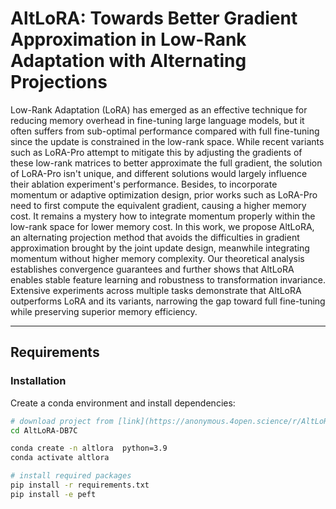 # AltLoRA: Towards Better Gradient Approximation in Low-Rank Adaptation with Alternating Projections


Low-Rank Adaptation (LoRA) has emerged as an effective technique for reducing memory overhead in fine-tuning large language models, but it often suffers from sub-optimal performance compared with full fine-tuning since the update is constrained in the low-rank space. While recent variants such as LoRA-Pro attempt to mitigate this by adjusting the gradients of these low-rank matrices to better approximate the full gradient, the solution of LoRA-Pro isn't unique, and different solutions would largely influence their ablation experiment's performance. Besides, to incorporate momentum or adaptive optimization design, prior works such as LoRA-Pro need to first compute the equivalent gradient, causing a higher memory cost. It remains a mystery how to integrate momentum properly within the low-rank space for lower memory cost. In this work, we propose AltLoRA, an alternating projection method that avoids the difficulties in gradient approximation brought by the joint update design, meanwhile integrating momentum without higher memory complexity. Our theoretical analysis establishes convergence guarantees and further shows that AltLoRA enables stable feature learning and robustness to transformation invariance. Extensive experiments across multiple tasks demonstrate that AltLoRA outperforms LoRA and its variants, narrowing the gap toward full fine-tuning while preserving superior memory efficiency.

---

## Requirements

### Installation

Create a conda environment and install dependencies:

```bash
# download project from [link](https://anonymous.4open.science/r/AltLoRA-DB7C)
cd AltLoRA-DB7C

conda create -n altlora  python=3.9
conda activate altlora

# install required packages
pip install -r requirements.txt
pip install -e peft


